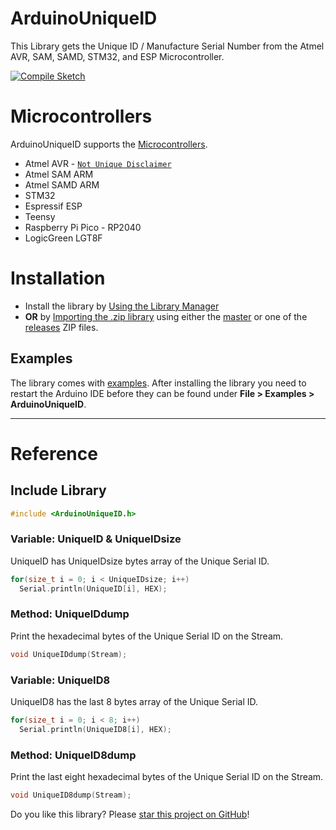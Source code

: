 # ArduinoUniqueID

This Library gets the Unique ID / Manufacture Serial Number from the Atmel AVR, SAM, SAMD, STM32, and ESP Microcontroller.

[![Compile Sketch](https://github.com/ricaun/ArduinoUniqueID/actions/workflows/Compile-Sketch.yml/badge.svg)](https://github.com/ricaun/ArduinoUniqueID/actions)


# Microcontrollers

ArduinoUniqueID supports the [Microcontrollers](MCU.md).

* Atmel AVR - [`Not Unique Disclaimer`](MCU.md#Disclaimer)
* Atmel SAM ARM
* Atmel SAMD ARM
* STM32
* Espressif ESP
* Teensy
* Raspberry Pi Pico - RP2040
* LogicGreen LGT8F

# Installation

* Install the library by [Using the Library Manager](https://www.arduino.cc/en/Guide/Libraries#toc3)
* **OR** by [Importing the .zip library](https://www.arduino.cc/en/Guide/Libraries#toc4) using either the [master](https://github.com/ricaun/ArduinoUniqueID/archive/1.2.0.zip) or one of the [releases](https://github.com/ricaun/ArduinoUniqueID/releases) ZIP files.

## Examples

The library comes with [examples](examples). After installing the library you need to restart the Arduino IDE before they can be found under **File > Examples > ArduinoUniqueID**.

---

# Reference

## Include Library

```c
#include <ArduinoUniqueID.h>
```

### Variable: UniqueID & UniqueIDsize

UniqueID has UniqueIDsize bytes array of the Unique Serial ID.

```c
for(size_t i = 0; i < UniqueIDsize; i++)
  Serial.println(UniqueID[i], HEX);
```

### Method: UniqueIDdump

Print the hexadecimal bytes of the Unique Serial ID on the Stream.

```c
void UniqueIDdump(Stream);
```

### Variable: UniqueID8

UniqueID8 has the last 8 bytes array of the Unique Serial ID.

```c
for(size_t i = 0; i < 8; i++)
  Serial.println(UniqueID8[i], HEX);
```

### Method: UniqueID8dump

Print the last eight hexadecimal bytes of the Unique Serial ID on the Stream.

```c
void UniqueID8dump(Stream);
```

Do you like this library? Please [star this project on GitHub](https://github.com/ricaun/ArduinoUniqueID/stargazers)!
